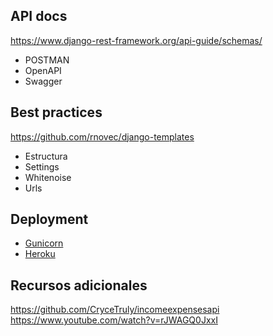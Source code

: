 ## API docs

https://www.django-rest-framework.org/api-guide/schemas/

- POSTMAN
- OpenAPI
- Swagger

## Best practices

https://github.com/rnovec/django-templates

- Estructura
- Settings
- Whitenoise
- Urls

## Deployment

- [Gunicorn](https://pypi.org/project/gunicorn/)
- [Heroku]()

## Recursos adicionales

https://github.com/CryceTruly/incomeexpensesapi
https://www.youtube.com/watch?v=rJWAGQ0JxxI
